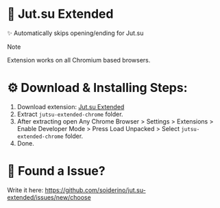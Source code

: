 # 🐸 Jut.su Extended
✨ Automatically skips opening/ending for Jut.su <br>

> [!NOTE]
> Extension works on all Chromium based browsers.


# ⚙️ Download & Installing Steps: <br>

1. Download extension: [Jut.su Extended](https://github.com/soiderino/jut.su-extended/releases/download/1.0/JutsuExtended.7z)
2. Extract `jutsu-extended-chrome` folder.
3. After extracting open Any Chrome Browser > Settings > Extensions > Enable Developer Mode > Press Load Unpacked > Select `jutsu-extended-chrome` folder.
4. Done.

# 🐛 Found a Issue?
Write it here: https://github.com/soiderino/jut.su-extended/issues/new/choose

